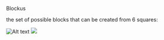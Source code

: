 Blockus

the set of possible blocks that can be created from 6 squares:

        
![Alt text](squares6a.svg)
<img src="./squares6a.svg">

